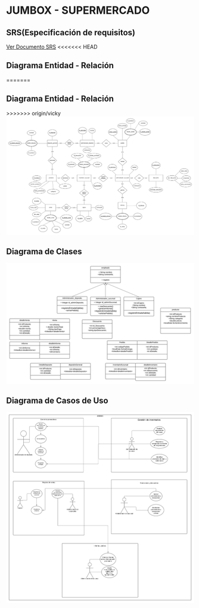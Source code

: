 <!DOCTYPE html>
<html lang="en">
<head>
    <meta charset="UTF-8">
    <meta name="viewport" content="width=device-width, initial-scale=1.0">
</head>
<body>
    <h1>JUMBOX - SUPERMERCADO</h1>
    <h2>SRS(Especificación de requisitos)</h2>
    <a href="https://docs.google.com/document/d/1w_qEuUtHDcTaklRvwdihYMyGGhndH649JtvnWkO6w-4/edit" target="_blank">Ver Documento SRS</a>
<<<<<<< HEAD
<h2>Diagrama Entidad - Relación</h2>
=======
 <h2>Diagrama Entidad - Relación</h2>
>>>>>>> origin/vicky
    <img src="diagrama-er.png" alt="">
    <h2>Diagrama de Clases</h2>
    <img src="diagrama-clases.png" alt="">
    <h2>Diagrama de Casos de Uso</h2>
    <img src="diagrama-casos.png" alt="">
</body>
</html>
